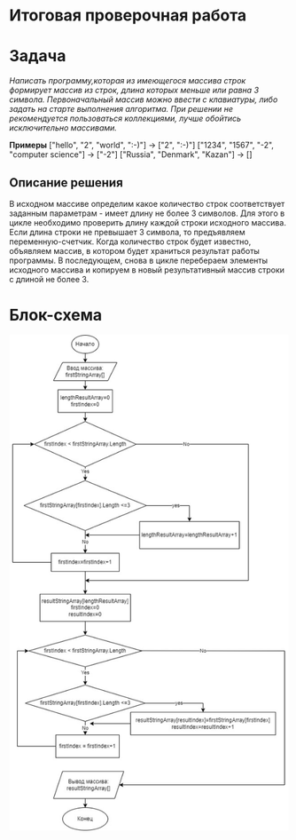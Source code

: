 # Итоговая проверочная работа

# Задача
*Написать программу,которая из имеющегося массива строк формирует массив из строк, длина которых меньше или равна 3 символа. Первоначальный массив можно ввести с клавиатуры, либо задать на старте выполнения алгоритма. При решении не рекомендуется пользоваться коллекциями, лучше обойтись исключительно массивами.*

**Примеры**
["hello", "2", "world", ":-)"] -> ["2", ":-)"]
["1234", "1567", "-2", "computer science"] -> ["-2"]
["Russia", "Denmark", "Kazan"] -> []

## Описание решения

В исходном массиве определим какое количество строк соответствует заданным параметрам - имеет длину не более 3 символов. Для этого в цикле необходимо проверить длину каждой строки исходного массива. Если длина строки не превышает 3 символа, то предъявляем переменную-счетчик. Когда количество строк будет известно, объявляем массив, в котором будет храниться результат работы программы. В последующем, снова в цикле перебераем элементы исходного массива и копируем в новый результативный массив строки с длиной не более 3.
 
# Блок-схема

![блок-схема](https://github.com/Tatyanushka/ControlTest/blob/main/Untitled%20Diagram.jpg)
